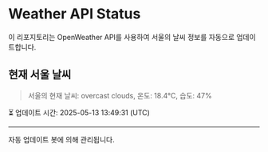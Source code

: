 
# Weather API Status

이 리포지토리는 OpenWeather API를 사용하여 서울의 날씨 정보를 자동으로 업데이트합니다.

## 현재 서울 날씨
> 서울의 현재 날씨: overcast clouds, 온도: 18.4°C, 습도: 47%

⏳ 업데이트 시간: 2025-05-13 13:49:31 (UTC)

---
자동 업데이트 봇에 의해 관리됩니다.
